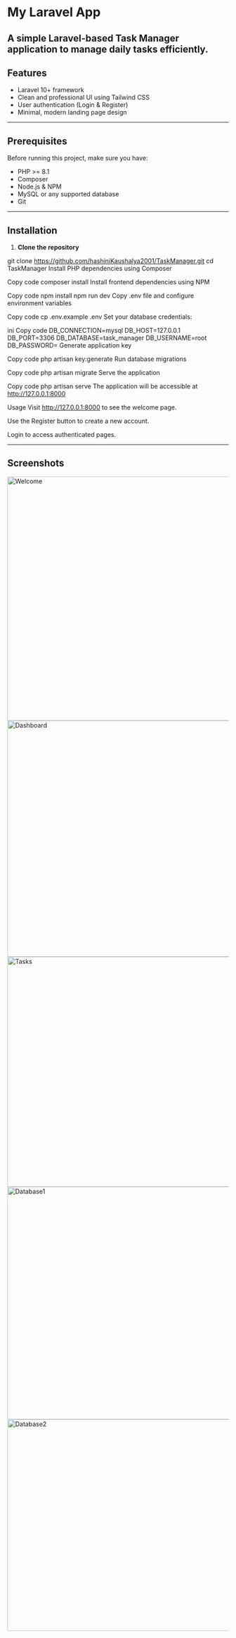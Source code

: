 # My Laravel App

A simple Laravel-based Task Manager application to manage daily tasks efficiently.  
---

## Features

- Laravel 10+ framework
- Clean and professional UI using Tailwind CSS
- User authentication (Login & Register)
- Minimal, modern landing page design

---

## Prerequisites

Before running this project, make sure you have:

- PHP >= 8.1
- Composer
- Node.js & NPM
- MySQL or any supported database
- Git

---

## Installation

1. **Clone the repository**


git clone https://github.com/hashiniKaushalya2001/TaskManager.git
cd TaskManager
Install PHP dependencies using Composer


Copy code
composer install
Install frontend dependencies using NPM


Copy code
npm install
npm run dev
Copy .env file and configure environment variables


Copy code
cp .env.example .env
Set your database credentials:

ini
Copy code
DB_CONNECTION=mysql
DB_HOST=127.0.0.1
DB_PORT=3306
DB_DATABASE=task_manager
DB_USERNAME=root
DB_PASSWORD=
Generate application key


Copy code
php artisan key:generate
Run database migrations


Copy code
php artisan migrate
Serve the application


Copy code
php artisan serve
The application will be accessible at http://127.0.0.1:8000

Usage
Visit http://127.0.0.1:8000 to see the welcome page.

Use the Register button to create a new account.

Login to access authenticated pages.

---
## Screenshots
<img width="1306" height="555" alt="Welcome" src="https://github.com/user-attachments/assets/cd45c66a-93c2-4005-a08b-2283a122c006" />
<img width="1020" height="537" alt="Dashboard" src="https://github.com/user-attachments/assets/70400a7a-e1aa-4c3e-8804-669231307a92" />
<img width="1082" height="523" alt="Tasks" src="https://github.com/user-attachments/assets/ba89ad96-8d39-48d0-a8b3-f11f2eca6186" />
<img width="987" height="529" alt="Database1" src="https://github.com/user-attachments/assets/0026f6e1-a97b-492f-a1ab-1696be0e0eed" />
<img width="917" height="481" alt="Database2" src="https://github.com/user-attachments/assets/9cb6ec56-45ed-462c-ac80-251e5e391465" />


